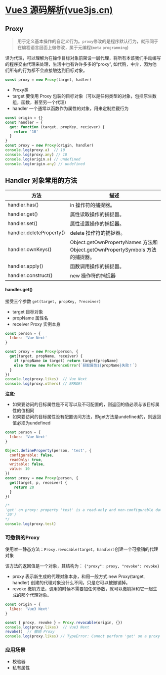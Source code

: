 # [Vue3 源码解析(vue3js.cn)](https://vue3js.cn/start/)

## Proxy

> 用于定义基本操作的自定义行为。`proxy`修改的是程序默认行为，就形同于在编程语言层面上做修改，属于元编程(`meta` `programming`)

译为代理，可以理解为在操作目标对象前架设一层代理，将所有本该我们手动编写的程序交由代理来处理，生活中也有许许多多的“proxy”, 如代购，中介，因为他们所有的行为都不会直接触达到目标对象。

```js
const proxy = new Proxy(target, hadler)
```

- Proxy类
- target 要使用 Proxy 包装的目标对象（可以是任何类型的对象，包括原生数组，函数，甚至另一个代理）
- handler 一个通常以函数作为属性的对象，用来定制拦截行为

```js
const origin = {}
const handler = {
  get: function (target, propKey, reciever) {
    return '10'
  }
}
const proxy = new Proxy(origin, handler)
console.log(proxy.a)  // 10
console.log(proxy.any) // 10
console.log(origin.a) // undefined
console.log(origin.any) // undefined
```

## Handler 对象常用的方法

| 方法                     | 描述                                                                          |
| ------------------------ | ----------------------------------------------------------------------------- |
| handler.has()            | in 操作符的捕捉器。                                                           |
| handler.get()            | 属性读取操作的捕捉器。                                                        |
| handler.set()            | 属性设置操作的捕捉器。                                                        |
| handler.deleteProperty() | delete 操作符的捕捉器。                                                       |
| handler.ownKeys()        | Object.getOwnPropertyNames 方法和 Object.getOwnPropertySymbols 方法的捕捉器。 |
| handler.apply()          | 函数调用操作的捕捉器。                                                        |
| handler.construct()      | new 操作符的捕捉器                                                            |

#### handler.get()

接受三个参数 `get(target, propKey, ?receiver)`

- target 目标对象
- propName 属性名
- receiver Proxy 实例本身

```js
const person = {
  likes: 'Vue Next'
}

const proxy = new Proxy(person, {
  get(target, propName, receiver) {
    if (propName in target) return target[propName]
    else throw new ReferenceError(`获取属性${propName}失败！`)
  }
})
console.log(proxy.likes)  // Vue Next
console.log(proxy.others) // ERROR!
```

**注意:**

- 如果要访问的目标属性是不可写以及不可配置的，则返回的值必须与该目标属性的值相同
- 如果要访问的目标属性没有配置访问方法，即get方法是undefined的，则返回值必须为undefined



```js
const person = {
  likes: 'Vue Next'
}

Object.defineProperty(person, 'test', {
  configurable: false,
  readOnly: true,
  writable: false,
  value: 10
})
const proxy = new Proxy(person, {
  get(target, p, receiver) {
    return 20
  }
})

/*
'get' on proxy: property 'test' is a read-only and non-configurable data property on the proxy target but the proxy did not return its actual value (expected '10' but got
'20')
*/
console.log(proxy.test)
```

### 可撤销的Proxy

使用唯一静态方法：`Proxy.revocable(target, handler)`创建一个可撤销的代理对象

该方法的返回值是一个对象，其结构为： `{"proxy": proxy, "revoke": revoke}`

- proxy 表示新生成的代理对象本身，和用一般方式 new Proxy(target, handler) 创建的代理对象没什么不同，只是它可以被撤销掉。
- revoke 撤销方法，调用的时候不需要加任何参数，就可以撤销掉和它一起生成的那个代理对象。

```javascript
const origin = {
  likes: 'Vue3 Next'
}

const { proxy, revoke } = Proxy.revocable(origin, {})
console.log(proxy.likes)  // Vue3 Next
revoke()  // 撤销 Proxy
console.log(proxy.likes) // TypeError: Cannot perform 'get' on a proxy that has been revoked...

```

### 应用场景

- 校验器
- 私有属性





